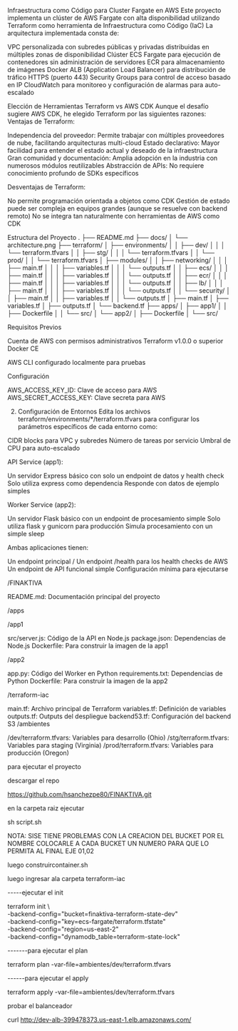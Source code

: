 
Infraestructura como Código para Cluster Fargate en AWS
Este proyecto implementa un clúster de AWS Fargate con alta disponibilidad utilizando Terraform como herramienta de Infraestructura como Código (IaC) 
La arquitectura implementada consta de:

VPC personalizada con subredes públicas y privadas distribuidas en múltiples zonas de disponibilidad
Clúster ECS Fargate para ejecución de contenedores sin administración de servidores
ECR para almacenamiento de imágenes Docker
ALB (Application Load Balancer) para distribución de tráfico HTTPS (puerto 443)
Security Groups para control de acceso basado en IP
CloudWatch para monitoreo y configuración de alarmas para auto-escalado

Elección de Herramientas
Terraform vs AWS CDK
Aunque el desafío sugiere AWS CDK, he elegido Terraform por las siguientes razones:
Ventajas de Terraform:

Independencia del proveedor: Permite trabajar con múltiples proveedores de nube, facilitando arquitecturas multi-cloud
Estado declarativo: Mayor facilidad para entender el estado actual y deseado de la infraestructura
Gran comunidad y documentación: Amplia adopción en la industria con numerosos módulos reutilizables
Abstracción de APIs: No requiere conocimiento profundo de SDKs específicos

Desventajas de Terraform:

No permite programación orientada a objetos como CDK
Gestión de estado puede ser compleja en equipos grandes (aunque se resuelve con backend remoto)
No se integra tan naturalmente con herramientas de AWS como CDK

Estructura del Proyecto
.
├── README.md
├── docs/
│   └── architecture.png
├── terraform/
│   ├── environments/
│   │   ├── dev/
│   │   │   └── terraform.tfvars
│   │   ├── stg/
│   │   │   └── terraform.tfvars
│   │   └── prod/
│   │       └── terraform.tfvars
│   ├── modules/
│   │   ├── networking/
│   │   │   ├── main.tf
│   │   │   ├── variables.tf
│   │   │   └── outputs.tf
│   │   ├── ecs/
│   │   │   ├── main.tf
│   │   │   ├── variables.tf
│   │   │   └── outputs.tf
│   │   ├── ecr/
│   │   │   ├── main.tf
│   │   │   ├── variables.tf
│   │   │   └── outputs.tf
│   │   ├── lb/
│   │   │   ├── main.tf
│   │   │   ├── variables.tf
│   │   │   └── outputs.tf
│   │   └── security/
│   │       ├── main.tf
│   │       ├── variables.tf
│   │       └── outputs.tf
│   ├── main.tf
│   ├── variables.tf
│   ├── outputs.tf
│   └── backend.tf
├── apps/
│   ├── app1/
│   │   ├── Dockerfile
│   │   └── src/
│   └── app2/
│       ├── Dockerfile
│       └── src/


Requisitos Previos

Cuenta de AWS con permisos administrativos
Terraform v1.0.0 o superior
Docker CE

AWS CLI configurado localmente para pruebas

Configuración

AWS_ACCESS_KEY_ID: Clave de acceso para AWS
AWS_SECRET_ACCESS_KEY: Clave secreta para AWS


2. Configuración de Entornos
Edita los archivos terraform/environments/*/terraform.tfvars para configurar los parámetros específicos de cada entorno como:

CIDR blocks para VPC y subredes
Número de tareas por servicio
Umbral de CPU para auto-escalado



API Service (app1):

Un servidor Express básico con solo un endpoint de datos y health check
Solo utiliza express como dependencia
Responde con datos de ejemplo simples


Worker Service (app2):

Un servidor Flask básico con un endpoint de procesamiento simple
Solo utiliza flask y gunicorn para producción
Simula procesamiento con un simple sleep



Ambas aplicaciones tienen:

Un endpoint principal /
Un endpoint /health para los health checks de AWS
Un endpoint de API funcional simple
Configuración mínima para ejecutarse

/FINAKTIVA

README.md: Documentación principal del proyecto

/apps

/app1

src/server.js: Código de la API en Node.js
package.json: Dependencias de Node.js
Dockerfile: Para construir la imagen de la app1


/app2

app.py: Código del Worker en Python
requirements.txt: Dependencias de Python
Dockerfile: Para construir la imagen de la app2



/terraform-iac

main.tf: Archivo principal de Terraform
variables.tf: Definición de variables
outputs.tf: Outputs del despliegue
backend53.tf: Configuración del backend S3
/ambientes

/dev/terraform.tfvars: Variables para desarrollo (Ohio)
/stg/terraform.tfvars: Variables para staging (Virginia)
/prod/terraform.tfvars: Variables para producción (Oregon)



para ejecutar el proyecto

descargar el repo

https://github.com/hsanchezpe80/FINAKTIVA.git

en la carpeta raiz ejecutar

sh script.sh

NOTA: SISE TIENE PROBLEMAS CON LA CREACION DEL BUCKET POR EL NOMBRE COLOCARLE A CADA BUCKET UN NUMERO PARA QUE LO PERMITA AL FINAL EJE 01,02

luego
construircontainer.sh

luego ingresar ala carpeta terraform-iac

-----ejecutar el init

terraform init \                                          
  -backend-config="bucket=finaktiva-terraform-state-dev" \
  -backend-config="key=ecs-fargate/terraform.tfstate" \
  -backend-config="region=us-east-2" \
  -backend-config="dynamodb_table=terraform-state-lock"

-------para ejecutar el plan

terraform plan -var-file=ambientes/dev/terraform.tfvars    

------para ejecutar el apply

  terraform apply -var-file=ambientes/dev/terraform.tfvars    



probar el balanceador

curl http://dev-alb-399478373.us-east-1.elb.amazonaws.com/
